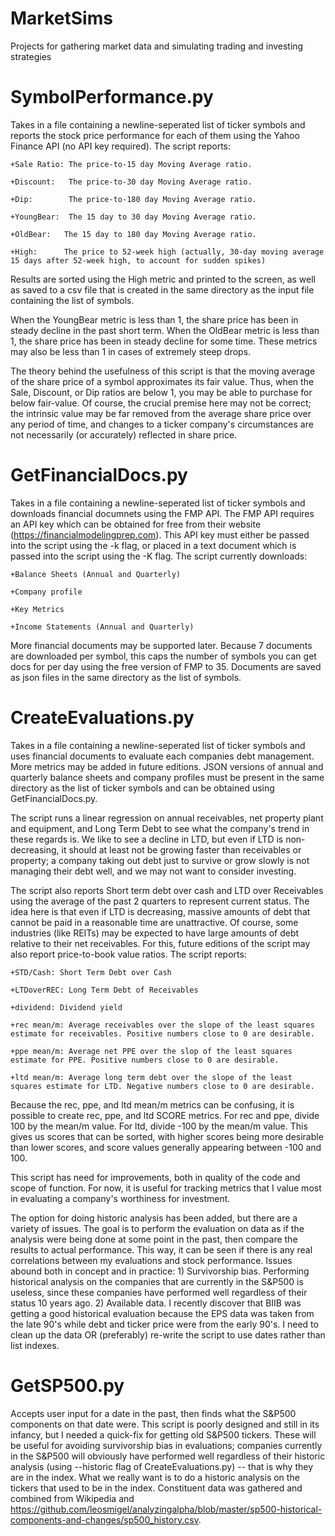 # MarketSims
Projects for gathering market data and simulating trading and investing strategies

SymbolPerformance.py
====================
Takes in a file containing a newline-seperated list of ticker symbols and reports the stock price performance for each of them using the Yahoo Finance API (no API key required). The script reports:

	+Sale Ratio: The price-to-15 day Moving Average ratio.
	
	+Discount:   The price-to-30 day Moving Average ratio.
	
	+Dip:        The price-to-180 day Moving Average ratio.
	
	+YoungBear:  The 15 day to 30 day Moving Average ratio.
	
	+OldBear:	The 15 day to 180 day Moving Average ratio.
	
	+High:		The price to 52-week high (actually, 30-day moving average 15 days after 52-week high, to account for sudden spikes)
	
Results are sorted using the High metric and printed to the screen, as well as saved to a csv file that is created in the same directory as the input file containing the list of symbols.

When the YoungBear metric is less than 1, the share price has been in steady decline in the past short term. When the OldBear metric is less than 1, the share price has been in steady decline for some time. These metrics may also be less than 1 in cases of extremely steep drops. 

The theory behind the usefulness of this script is that the moving average of the share price of a symbol approximates its fair value. Thus, when the Sale, Discount, or Dip ratios are below 1, you may be able to purchase for below fair-value. Of course, the crucial premise here may not be correct; the intrinsic value may be far removed from the average share price over any period of time, and changes to a ticker company's circumstances are not necessarily (or accurately) reflected in share price.


GetFinancialDocs.py
===================
Takes in a file containing a newline-seperated list of ticker symbols and downloads financial documnets using the FMP API. The FMP API requires an API key which can be obtained for free from their website (https://financialmodelingprep.com). This API key must either be passed into the script using the -k flag, or placed in a text document which is passed into the script using the -K flag. The script currently downloads:

	+Balance Sheets (Annual and Quarterly)
	
	+Company profile
	
	+Key Metrics
	
	+Income Statements (Annual and Quarterly)
	
More financial documents may be supported later. Because 7 documents are downloaded per symbol, this caps the number of symbols you can get docs for per day using the free version of FMP to 35. Documents are saved as json files in the same directory as the list of symbols.


CreateEvaluations.py
====================
Takes in a file containing a newline-seperated list of ticker symbols and uses financial documents to evaluate each companies debt management. More metrics may be added in future editions. JSON versions of annual and quarterly balance sheets and company profiles must be present in the same directory as the list of ticker symbols and can be obtained using GetFinancialDocs.py.

The script runs a linear regression on annual receivables, net property plant and equipment, and Long Term Debt to see what the company's trend in these regards is. We like to see a decline in LTD, but even if LTD is non-decreasing, it should at least not be growing faster than receivables or property; a company taking out debt just to survive or grow slowly is not managing their debt well, and we may not want to consider investing.

The script also reports Short term debt over cash and LTD over Receivables using the average of the past 2 quarters to represent current status. The idea here is that even if LTD is decreasing, massive amounts of debt that cannot be paid in a reasonable time are unattractive. Of course, some industries (like REITs) may be expected to have large amounts of debt relative to their net receivables. For this, future editions of the script may also report price-to-book value ratios.
The script reports:

	+STD/Cash: Short Term Debt over Cash
	
	+LTDoverREC: Long Term Debt of Receivables
	
	+dividend: Dividend yield
	
	+rec mean/m: Average receivables over the slope of the least squares estimate for receivables. Positive numbers close to 0 are desirable.
	
	+ppe mean/m: Average net PPE over the slop of the least squares estimate for PPE. Positive numbers close to 0 are desirable.
	
	+ltd mean/m: Average long term debt over the slope of the least squares estimate for LTD. Negative numbers close to 0 are desirable. 
	

Because the rec, ppe, and ltd mean/m metrics can be confusing, it is possible to create rec, ppe, and ltd SCORE metrics. For rec and ppe, divide 100 by the mean/m value. For ltd, divide -100 by the mean/m value. This gives us scores that can be sorted, with higher scores being more desirable than lower scores, and score values generally appearing between -100 and 100.

This script has need for improvements, both in quality of the code and scope of function. For now, it is useful for tracking metrics that I value most in evaluating a company's worthiness for investment.

The option for doing historic analysis has been added, but there are a variety of issues. The goal is to perform the evaluation on data as if the analysis were being done at some point in the past, then compare the results to actual performance. This way, it can be seen if there is any real correlations between my evaluations and stock performance. Issues abound both in concept and in practice:
	1) Survivorship bias. Performing historical analysis on the companies that are currently in the S&P500 is useless, since these companies have performed well regardless of their status 10 years ago.
	2) Available data. I recently discover that BIIB was getting a good historical evaluation because the EPS data was taken from the late 90's while debt and ticker price were from the early 90's. I need to clean up the data OR (preferably) re-write the script to use dates rather than list indexes.

GetSP500.py
====================
Accepts user input for a date in the past, then finds what the S&P500 components on that date were. This script is poorly designed and still in its infancy, but I needed a quick-fix for getting old S&P500 tickers. These will be useful for avoiding survivorship bias in evaluations; companies currently in the S&P500 will obviously have performed well regardless of their historic analysis (using --historic flag of CreateEvaluations.py) -- that is why they are in the index. What we really want is to do a historic analysis on the tickers that used to be in the index.
Constituent data was gathered and combined from Wikipedia and https://github.com/leosmigel/analyzingalpha/blob/master/sp500-historical-components-and-changes/sp500_history.csv. 
